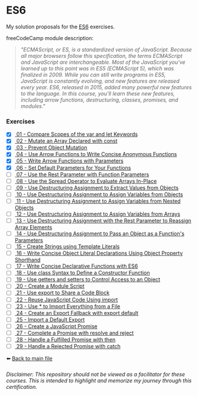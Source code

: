 # ES6

My solution proposals for
the [ES6](https://www.freecodecamp.org/learn/javascript-algorithms-and-data-structures/#es6/) exercises.

freeCodeCamp module description:
> *"ECMAScript, or ES, is a standardized version of JavaScript. Because all major browsers follow this specification, the terms ECMAScript and JavaScript are interchangeable. Most of the JavaScript you've learned up to this point was in ES5 (ECMAScript 5), which was finalized in 2009. While you can still write programs in ES5, JavaScript is constantly evolving, and new features are released every year. ES6, released in 2015, added many powerful new features to the language. In this course, you'll learn these new features, including arrow functions, destructuring, classes, promises, and modules."*

### Exercises

- [X] [ 01 - Compare Scopes of the var and let Keywords](01-compare-scopes-of-the-var-and-let-keywords.js)
- [X] [ 02 - Mutate an Array Declared with const](02-mutate-an-array-declared-with-const.js)
- [X] [ 03 - Prevent Object Mutation](03-prevent-object-mutation.js)
- [X] [ 04 - Use Arrow Functions to Write Concise Anonymous Functions](04-use-arrow-functions-to-write-concise-anonymous-functions.js)
- [X] [ 05 - Write Arrow Functions with Parameters](05-write-arrow-functions-with-parameters.js)
- [X] [ 06 - Set Default Parameters for Your Functions](06-set-default-parameters-for-your-functions.js)
- [ ] [ 07 - Use the Rest Parameter with Function Parameters]()
- [ ] [ 08 - Use the Spread Operator to Evaluate Arrays In-Place]()
- [ ] [ 09 - Use Destructuring Assignment to Extract Values from Objects]()
- [ ] [ 10 - Use Destructuring Assignment to Assign Variables from Objects]()
- [ ] [ 11 - Use Destructuring Assignment to Assign Variables from Nested Objects]()
- [ ] [ 12 - Use Destructuring Assignment to Assign Variables from Arrays]()
- [ ] [ 13 - Use Destructuring Assignment with the Rest Parameter to Reassign Array Elements]()
- [ ] [ 14 - Use Destructuring Assignment to Pass an Object as a Function's Parameters]()
- [ ] [ 15 - Create Strings using Template Literals]()
- [ ] [ 16 - Write Concise Object Literal Declarations Using Object Property Shorthand]()
- [ ] [ 17 - Write Concise Declarative Functions with ES6]()
- [ ] [ 18 - Use class Syntax to Define a Constructor Function]()
- [ ] [ 19 - Use getters and setters to Control Access to an Object]()
- [ ] [ 20 - Create a Module Script]()
- [ ] [ 21 - Use export to Share a Code Block]()
- [ ] [ 22 - Reuse JavaScript Code Using import]()
- [ ] [ 23 - Use * to Import Everything from a File]()
- [ ] [ 24 - Create an Export Fallback with export default]()
- [ ] [ 25 - Import a Default Export]()
- [ ] [ 26 - Create a JavaScript Promise]()
- [ ] [ 27 - Complete a Promise with resolve and reject]()
- [ ] [ 28 - Handle a Fulfilled Promise with then]()
- [ ] [ 29 - Handle a Rejected Promise with catch]()

⬅️ [Back to main file](../README.md)

###### Disclaimer: This repository should not be viewed as a facilitator for these courses. This is intended to highlight and memorize my journey through this certification.
